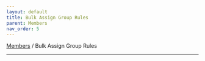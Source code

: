 ```yaml
---
layout: default
title: Bulk Assign Group Rules
parent: Members
nav_order: 5
---
```


[Members](https://biijuwa.github.io/eckb/docs/members/members.html) / Bulk Assign Group Rules

---
